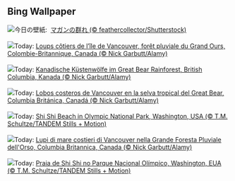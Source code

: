 ## Bing Wallpaper
![](https://www.bing.com/th?id=OHR.AnserAlbifrons2024_JA-JP4172907824_UHD.jpg&w=1000)今日の壁紙: &nbsp;[マガンの群れ (© feathercollector/Shutterstock)](https://www.bing.com/th?id=OHR.AnserAlbifrons2024_JA-JP4172907824_UHD.jpg)
<br><br/>
![](https://www.bing.com/th?id=OHR.CanadaWolves_FR-FR6675938333_UHD.jpg&w=1000)Today: [Loups côtiers de l’île de Vancouver,  forêt pluviale du Grand Ours, Colombie-Britannique, Canada (© Nick Garbutt/Alamy)](https://www.bing.com/th?id=OHR.CanadaWolves_FR-FR6675938333_UHD.jpg)
<br><br/>
![](https://www.bing.com/th?id=OHR.CanadaWolves_DE-DE4376564886_UHD.jpg&w=1000)Today: [Kanadische Küstenwölfe im Great Bear Rainforest, British Columbia, Kanada (© Nick Garbutt/Alamy)](https://www.bing.com/th?id=OHR.CanadaWolves_DE-DE4376564886_UHD.jpg)
<br><br/>
![](https://www.bing.com/th?id=OHR.CanadaWolves_ES-ES1988457082_UHD.jpg&w=1000)Today: [Lobos costeros de Vancouver en la selva tropical del Great Bear, Columbia Británica, Canadá (© Nick Garbutt/Alamy)](https://www.bing.com/th?id=OHR.CanadaWolves_ES-ES1988457082_UHD.jpg)
<br><br/>
![](https://www.bing.com/th?id=OHR.ShiShiBeach_EN-GB4724156220_UHD.jpg&w=1000)Today: [Shi Shi Beach in Olympic National Park, Washington, USA (© T.M. Schultze/TANDEM Stills + Motion)](https://www.bing.com/th?id=OHR.ShiShiBeach_EN-GB4724156220_UHD.jpg)
<br><br/>
![](https://www.bing.com/th?id=OHR.CanadaWolves_IT-IT3917855917_UHD.jpg&w=1000)Today: [Lupi di mare costieri di Vancouver nella Grande Foresta Pluviale dell'Orso, Columbia Britannica, Canada (© Nick Garbutt/Alamy)](https://www.bing.com/th?id=OHR.CanadaWolves_IT-IT3917855917_UHD.jpg)
<br><br/>
![](https://www.bing.com/th?id=OHR.ShiShiBeach_PT-BR2103643981_UHD.jpg&w=1000)Today: [Praia de Shi Shi no Parque Nacional Olímpico, Washington, EUA (© T.M. Schultze/TANDEM Stills + Motion)](https://www.bing.com/th?id=OHR.ShiShiBeach_PT-BR2103643981_UHD.jpg)
<br><br/>
